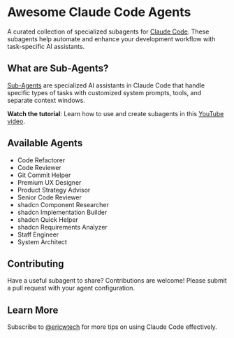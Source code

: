 # Awesome Claude Code Agents

A curated collection of specialized subagents for [Claude Code](https://docs.anthropic.com/en/docs/claude-code/). These subagents help automate and enhance your development workflow with task-specific AI assistants.

## What are Sub-Agents?

[Sub-Agents](https://docs.anthropic.com/en/docs/claude-code/sub-agents) are specialized AI assistants in Claude Code that handle specific types of tasks with customized system prompts, tools, and separate context windows.

**Watch the tutorial**: Learn how to use and create subagents in this [YouTube video](https://youtu.be/aK3dky0zpj0?si=oOb-Bx_EJ6gnKRFg).

## Available Agents

- Code Refactorer
- Code Reviewer
- Git Commit Helper
- Premium UX Designer
- Product Strategy Advisor
- Senior Code Reviewer
- shadcn Component Researcher
- shadcn Implementation Builder
- shadcn Quick Helper
- shadcn Requirements Analyzer
- Staff Engineer
- System Architect

## Contributing

Have a useful subagent to share? Contributions are welcome! Please submit a pull request with your agent configuration.

## Learn More

Subscribe to [@ericwtech](https://www.youtube.com/@ericwtech) for more tips on using Claude Code effectively.
